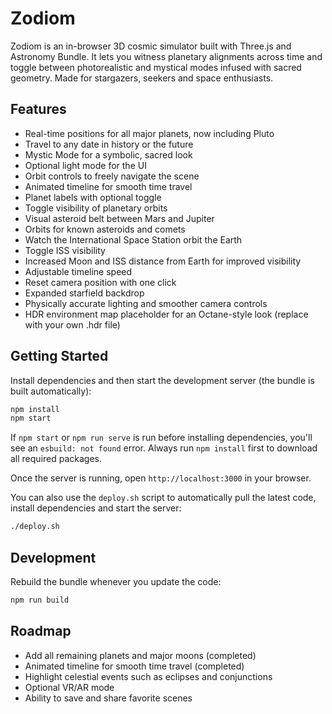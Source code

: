 # Zodiom

Zodiom is an in-browser 3D cosmic simulator built with Three.js and Astronomy Bundle. It lets you witness planetary alignments across time and toggle between photorealistic and mystical modes infused with sacred geometry. Made for stargazers, seekers and space enthusiasts.

## Features

- Real-time positions for all major planets, now including Pluto
- Travel to any date in history or the future
- Mystic Mode for a symbolic, sacred look
- Optional light mode for the UI
- Orbit controls to freely navigate the scene
- Animated timeline for smooth time travel
- Planet labels with optional toggle
- Toggle visibility of planetary orbits
- Visual asteroid belt between Mars and Jupiter
- Orbits for known asteroids and comets
- Watch the International Space Station orbit the Earth
- Toggle ISS visibility
- Increased Moon and ISS distance from Earth for improved visibility
- Adjustable timeline speed
- Reset camera position with one click
- Expanded starfield backdrop
- Physically accurate lighting and smoother camera controls
- HDR environment map placeholder for an Octane-style look (replace with your own .hdr file)

## Getting Started

Install dependencies and then start the development server (the bundle is built automatically):

```bash
npm install
npm start
```

If `npm start` or `npm run serve` is run before installing dependencies, you'll
see an `esbuild: not found` error. Always run `npm install` first to download
all required packages.

Once the server is running, open `http://localhost:3000` in your browser.

You can also use the `deploy.sh` script to automatically pull the latest code,
install dependencies and start the server:

```bash
./deploy.sh
```

## Development

Rebuild the bundle whenever you update the code:

```bash
npm run build
```

## Roadmap

- Add all remaining planets and major moons (completed)
- Animated timeline for smooth time travel (completed)
- Highlight celestial events such as eclipses and conjunctions
- Optional VR/AR mode
- Ability to save and share favorite scenes
